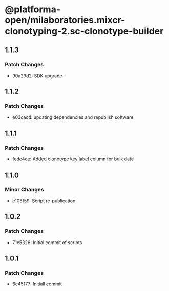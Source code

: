 # @platforma-open/milaboratories.mixcr-clonotyping-2.sc-clonotype-builder

## 1.1.3

### Patch Changes

- 90a29d2: SDK upgrade

## 1.1.2

### Patch Changes

- e03cacd: updating dependencies and republish software

## 1.1.1

### Patch Changes

- fedc4ee: Added clonotype key label column for bulk data

## 1.1.0

### Minor Changes

- e108f59: Script re-publication

## 1.0.2

### Patch Changes

- 71e5326: Initial commit of scripts

## 1.0.1

### Patch Changes

- 6c45177: Initiall commit
